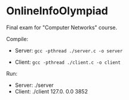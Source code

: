 # OnlineInfoOlympiad
Final exam for "Computer Networks" course.

Compile:
* Server: ```gcc -pthread ./server.c -o server```

* Client: ```gcc -pthread ./client.c -o client```

Run:
* Server: ./server
* Client: ./client 127.0. 0.0 3852
